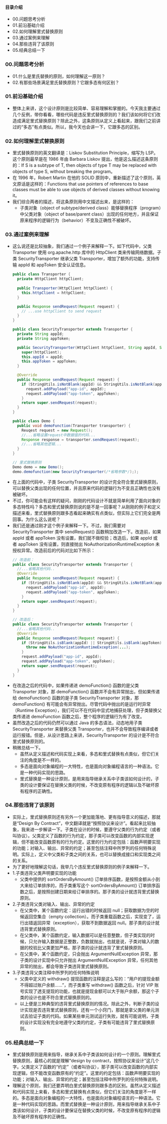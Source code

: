 #### 目录介绍
- 00.问题思考分析
- 01.前沿基础介绍
- 02.如何理解里式替换原则
- 03.通过案例来理解
- 04.那些违背了该原则
- 05.经典总结一下


### 00.问题思考分析
- 01.什么是里氏替换的原则，如何理解这一原则？
- 02.有那些场景满足里氏替换原则？它跟多态有何区别？



### 01.前沿基础介绍
- 整体上来讲，这个设计原则是比较简单、容易理解和掌握的。今天我主要通过几个反例，带你看看，哪些代码是违反里式替换原则的？我们该如何将它们改造成满足里式替换原则？除此之外，这条原则从定义上看起来，跟我们之前讲过的“多态”有点类似。所以，我今天也会讲一下，它跟多态的区别。



### 02.如何理解里式替换原则
- 里式替换原则的英文翻译是：Liskov Substitution Principle，缩写为 LSP。这个原则最早是在 1986 年由 Barbara Liskov 提出，他是这么描述这条原则的：If S is a subtype of T, then objects of type T may be replaced with objects of type S, without breaking the program。
- 在 1996 年，Robert Martin 在他的 SOLID 原则中，重新描述了这个原则，英文原话是这样的：Functions that use pointers of references to base classes must be able to use objects of derived classes without knowing it。
- 我们综合两者的描述，将这条原则用中文描述出来，是这样的：
    - 子类对象（object of subtype/derived class）能够替换程序（program）中父类对象（object of base/parent class）出现的任何地方，并且保证原来程序的逻辑行为（behavior）不变及正确性不被破坏。


### 03.通过案例来理解
- 这么说还是比较抽象，我们通过一个例子来解释一下。如下代码中，父类 Transporter 使用 org.apache.http 库中的 HttpClient 类来传输网络数据。子类 SecurityTransporter 继承父类 Transporter，增加了额外的功能，支持传输 appId 和 appToken 安全认证信息。
    ```java
    public class Transporter {
      private HttpClient httpClient;
      
      public Transporter(HttpClient httpClient) {
        this.httpClient = httpClient;
      }
    
      public Response sendRequest(Request request) {
        // ...use httpClient to send request
      }
    }
    
    public class SecurityTransporter extends Transporter {
      private String appId;
      private String appToken;
    
      public SecurityTransporter(HttpClient httpClient, String appId, String appToken) {
        super(httpClient);
        this.appId = appId;
        this.appToken = appToken;
      }
    
      @Override
      public Response sendRequest(Request request) {
        if (StringUtils.isNotBlank(appId) && StringUtils.isNotBlank(appToken)) {
          request.addPayload("app-id", appId);
          request.addPayload("app-token", appToken);
        }
        return super.sendRequest(request);
      }
    }
    
    public class Demo {    
      public void demoFunction(Transporter transporter) {    
        Reuqest request = new Request();
        //...省略设置request中数据值的代码...
        Response response = transporter.sendRequest(request);
        //...省略其他逻辑...
      }
    }
    
    // 里式替换原则
    Demo demo = new Demo();
    demo.demofunction(new SecurityTransporter(/*省略参数*/););
    ```
- 在上面的代码中，子类 SecurityTransporter 的设计完全符合里式替换原则，可以替换父类出现的任何位置，并且原来代码的逻辑行为不变且正确性也没有被破坏。
- 不过，你可能会有这样的疑问，刚刚的代码设计不就是简单利用了面向对象的多态特性吗？多态和里式替换原则说的是不是一回事呢？从刚刚的例子和定义描述来看，里式替换原则跟多态看起来确实有点类似，但实际上它们完全是两回事。为什么这么说呢？
- 我们还是通过刚才这个例子来解释一下。不过，我们需要对 SecurityTransporter 类中 sendRequest() 函数稍加改造一下。改造前，如果 appId 或者 appToken 没有设置，我们就不做校验；改造后，如果 appId 或者 appToken 没有设置，则直接抛出 NoAuthorizationRuntimeException 未授权异常。改造前后的代码对比如下所示：
    ```java
    // 改造前：
    public class SecurityTransporter extends Transporter {
      //...省略其他代码..
      @Override
      public Response sendRequest(Request request) {
        if (StringUtils.isNotBlank(appId) && StringUtils.isNotBlank(appToken)) {
          request.addPayload("app-id", appId);
          request.addPayload("app-token", appToken);
        }
        return super.sendRequest(request);
      }
    }
    
    // 改造后：
    public class SecurityTransporter extends Transporter {
      //...省略其他代码..
      @Override
      public Response sendRequest(Request request) {
        if (StringUtils.isBlank(appId) || StringUtils.isBlank(appToken)) {
          throw new NoAuthorizationRuntimeException(...);
        }
        request.addPayload("app-id", appId);
        request.addPayload("app-token", appToken);
        return super.sendRequest(request);
      }
    }
    ```
- 在改造之后的代码中，如果传递进 demoFunction() 函数的是父类 Transporter 对象，那 demoFunction() 函数并不会有异常抛出，但如果传递给 demoFunction() 函数的是子类 SecurityTransporter 对象，那 demoFunction() 有可能会有异常抛出。尽管代码中抛出的是运行时异常（Runtime Exception），我们可以不在代码中显式地捕获处理，但子类替换父类传递进 demoFunction 函数之后，整个程序的逻辑行为有了改变。
- 虽然改造之后的代码仍然可以通过 Java 的多态语法，动态地用子类 SecurityTransporter 来替换父类 Transporter，也并不会导致程序编译或者运行报错。但是，从设计思路上来讲，SecurityTransporter 的设计是不符合里式替换原则的。
- 稍微总结一下。
    - 虽然从定义描述和代码实现上来看，多态和里式替换有点类似，但它们关注的角度是不一样的。
    - 多态是面向对象编程的一大特性，也是面向对象编程语言的一种语法。它是一种代码实现的思路。
    - 里式替换是一种设计原则，是用来指导继承关系中子类该如何设计的，子类的设计要保证在替换父类的时候，不改变原有程序的逻辑以及不破坏原有程序的正确性。



### 04.那些违背了该原则
- 实际上，里式替换原则还有另外一个更加能落地、更有指导意义的描述，那就是“Design By Contract”，中文翻译就是“按照协议来设计”。看起来比较抽象，我来进一步解读一下。子类在设计的时候，要遵守父类的行为约定（或者叫协议）。父类定义了函数的行为约定，那子类可以改变函数的内部实现逻辑，但不能改变函数原有的行为约定。这里的行为约定包括：函数声明要实现的功能；对输入、输出、异常的约定；甚至包括注释中所罗列的任何特殊说明。实际上，定义中父类和子类之间的关系，也可以替换成接口和实现类之间的关系。
- 为了更好地理解这句话，我举几个违反里式替换原则的例子来解释一下。
- 1.子类违背父类声明要实现的功能
    - 父类中提供的 sortOrdersByAmount() 订单排序函数，是按照金额从小到大来给订单排序的，而子类重写这个 sortOrdersByAmount() 订单排序函数之后，是按照创建日期来给订单排序的。那子类的设计就违背里式替换原则。
- 2.子类违背父类对输入、输出、异常的约定
    - 在父类中，某个函数约定：运行出错的时候返回 null；获取数据为空的时候返回空集合（empty collection）。而子类重载函数之后，实现变了，运行出错返回异常（exception），获取不到数据返回 null。那子类的设计就违背里式替换原则。
    - 在父类中，某个函数约定，输入数据可以是任意整数，但子类实现的时候，只允许输入数据是正整数，负数就抛出，也就是说，子类对输入的数据的校验比父类更加严格，那子类的设计就违背了里式替换原则。
    - 在父类中，某个函数约定，只会抛出 ArgumentNullException 异常，那子类的设计实现中只允许抛出 ArgumentNullException 异常，任何其他异常的抛出，都会导致子类违背里式替换原则。
- 3.子类违背父类注释中所罗列的任何特殊说明
    - 父类中定义的 withdraw() 提现函数的注释是这么写的：“用户的提现金额不得超过账户余额……”，而子类重写 withdraw() 函数之后，针对 VIP 账号实现了透支提现的功能，也就是提现金额可以大于账户余额，那这个子类的设计也是不符合里式替换原则的。
    - 以上便是三种典型的违背里式替换原则的情况。除此之外，判断子类的设计实现是否违背里式替换原则，还有一个小窍门，那就是拿父类的单元测试去验证子类的代码。如果某些单元测试运行失败，就有可能说明，子类的设计实现没有完全地遵守父类的约定，子类有可能违背了里式替换原则。



### 05.经典总结一下
- 里式替换原则是用来指导，继承关系中子类该如何设计的一个原则。理解里式替换原则，最核心的就是理解“design by contract，按照协议来设计”这几个字。父类定义了函数的“约定”（或者叫协议），那子类可以改变函数的内部实现逻辑，但不能改变函数原有的“约定”。这里的约定包括：函数声明要实现的功能；对输入、输出、异常的约定；甚至包括注释中所罗列的任何特殊说明。
- 理解这个原则，我们还要弄明白里式替换原则跟多态的区别。虽然从定义描述和代码实现上来看，多态和里式替换有点类似，但它们关注的角度是不一样的。多态是面向对象编程的一大特性，也是面向对象编程语言的一种语法。它是一种代码实现的思路。而里式替换是一种设计原则，用来指导继承关系中子类该如何设计，子类的设计要保证在替换父类的时候，不改变原有程序的逻辑及不破坏原有程序的正确性。




